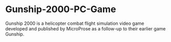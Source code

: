 # Gunship-2000-PC-Game
Gunship 2000 is a helicopter combat flight simulation video game developed and published by MicroProse as a follow-up to their earlier game Gunship.
